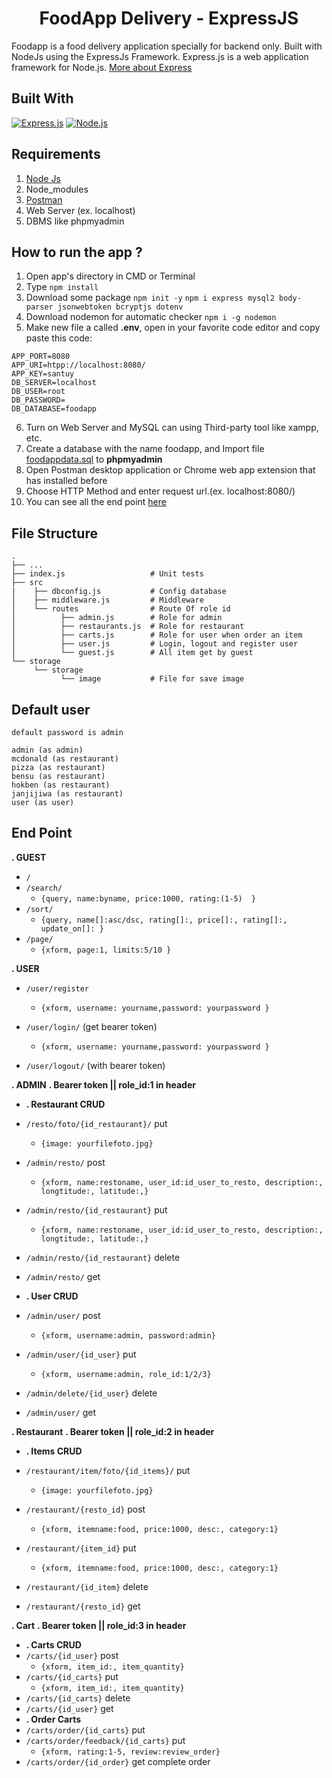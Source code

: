<h1 align="center">FoodApp Delivery - ExpressJS</h1>



Foodapp is a food delivery application specially for backend only. Built with NodeJs using the ExpressJs Framework.
Express.js is a web application framework for Node.js. [More about Express](https://en.wikipedia.org/wiki/Express.js)
## Built With
[![Express.js](https://img.shields.io/badge/Express.js-4.x-orange.svg?style=rounded-square)](https://expressjs.com/en/starter/installing.html)
[![Node.js](https://img.shields.io/badge/Node.js-v.10.16-green.svg?style=rounded-square)](https://nodejs.org/)

## Requirements
1. <a href="https://nodejs.org/en/download/">Node Js</a>
2. Node_modules
3. <a href="https://www.getpostman.com/">Postman</a>
4. Web Server (ex. localhost)
5. DBMS like phpmyadmin

## How to run the app ?
1. Open app's directory in CMD or Terminal
2. Type `npm install`
3. Download some package
   `npm init -y`
   `npm i express mysql2 body-parser jsonwebtoken bcryptjs dotenv`
4. Download nodemon for automatic checker
   `npm i -g nodemon`
5. Make new file a called **.env**, open in your favorite code editor and copy paste this code:
```
APP_PORT=8080
APP_URI=htpp://localhost:8080/
APP_KEY=santuy
DB_SERVER=localhost
DB_USER=root
DB_PASSWORD=
DB_DATABASE=foodapp
```
6. Turn on Web Server and MySQL can using Third-party tool like xampp, etc.
7. Create a database with the name foodapp, and Import file [foodappdata.sql](foodappdata.sql) to **phpmyadmin**
8. Open Postman desktop application or Chrome web app extension that has installed before
9. Choose HTTP Method and enter request url.(ex. localhost:8080/)
10. You can see all the end point [here](#end-point)

## File Structure
    .
    ├── ...
    ├── index.js                   # Unit tests
    ├── src                        
    |    ├── dbconfig.js           # Config database
    │    ├── middleware.js         # Middleware
    │    └── routes                # Route Of role id
    │          ├── admin.js        # Role for admin
    │          ├── restaurants.js  # Role for restaurant
    │          ├── carts.js        # Role for user when order an item       
    │          ├── user.js         # Login, logout and register user    
    │          └── guest.js        # All item get by guest 
    └── storage
         └── storage                
               └── image           # File for save image

## Default user 
```
default password is admin

admin (as admin)
mcdonald (as restaurant)
pizza (as restaurant)
bensu (as restaurant)
hokben (as restaurant)
janjijiwa (as restaurant)
user (as user)
```

## End Point
**. GUEST**
* `/`
* `/search/`
    * ``` {query, name:byname, price:1000, rating:(1-5)  } ```
* `/sort/`
    * ``` {query, name[]:asc/dsc, rating[]:, price[]:, rating[]:, update_on[]: } ```
* `/page/`
    * ``` {xform, page:1, limits:5/10 } ```

**. USER**
<!-- * `/note`
    * ``` { "title": "Party", "note": "Herman's Party at 19.00", "category": 1 } ``` -->
* `/user/register`
    * ``` {xform, username: yourname,password: yourpassword } ```

* `/user/login/` (get bearer token)
    * ``` {xform, username: yourname,password: yourpassword } ```
* `/user/logout/` (with bearer token)

**. ADMIN** 
**. Bearer token || role_id:1 in header**
* **. Restaurant CRUD**
* `/resto/foto/{id_restaurant}/` put
   * ``` {image: yourfilefoto.jpg} ```

* `/admin/resto/` post
    * ``` {xform, name:restoname, user_id:id_user_to_resto, description:, longtitude:, latitude:,} ```

* `/admin/resto/{id_restaurant}` put
    * ``` {xform, name:restoname, user_id:id_user_to_resto, description:, longtitude:, latitude:,} ```

* `/admin/resto/{id_restaurant}` delete
* `/admin/resto/` get
* **. User CRUD**
* `/admin/user/` post
    * ``` {xform, username:admin, password:admin} ```
* `/admin/user/{id_user}` put
    * ``` {xform, username:admin, role_id:1/2/3} ```
* `/admin/delete/{id_user}` delete
* `/admin/user/` get


**. Restaurant**
**. Bearer token || role_id:2 in header**
* **. Items CRUD**
* `/restaurant/item/foto/{id_items}/` put
   * ``` {image: yourfilefoto.jpg} ```

* `/restaurant/{resto_id}` post
    * ``` {xform, itemname:food, price:1000, desc:, category:1} ```
* `/restaurant/{item_id}` put
    * ``` {xform, itemname:food, price:1000, desc:, category:1} ```
* `/restaurant/{id_item}` delete
* `/restaurant/{resto_id}` get

**. Cart**
**. Bearer token || role_id:3 in header**
* **. Carts CRUD**
* `/carts/{id_user}` post
    * ``` {xform, item_id:, item_quantity} ```
* `/carts/{id_carts}` put
    * ``` {xform, item_id:, item_quantity} ```
* `/carts/{id_carts}` delete
* `/carts/{id_user}` get
* **. Order Carts**
* `/carts/order/{id_carts}` put
* `/carts/order/feedback/{id_carts}` put
    * ``` {xform, rating:1-5, review:review_order} ```
* `/carts/order/{id_order}` get complete order
